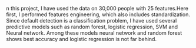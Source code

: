 n this project, I have used the data on 30,000 people with 25 features.Here first, I performed features engineering, which
also includes standardization. Since default detection is a classification problem, I have used several predictive models such
as random forest, logistic regression, SVM and Neural network. Among these models neural network and random forest
shows best accuracy and logistic regression is not far behind.
